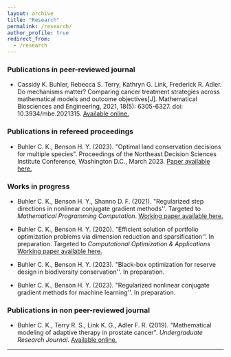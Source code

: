 ```yaml
---
layout: archive
title: "Research"
permalink: /research/
author_profile: true
redirect_from:
  - /research
---
```


### Publications in peer-reviewed journal

- Cassidy K. Buhler, Rebecca S. Terry, Kathryn G. Link, Frederick R. Adler. Do mechanisms matter? Comparing cancer treatment strategies across mathematical models and outcome objectives[J]. Mathematical Biosciences and Engineering, 2021, 18(5): 6305-6327. doi: 10.3934/mbe.2021315.
<a href="https://www.aimspress.com/article/doi/10.3934/mbe.2021315" target="_blank" rel="noopener noreferrer">Available online.</a>

### Publications in refereed proceedings

- Buhler C. K., Benson H. Y. (2023). "Optimal land conservation decisions for multiple species". 
Proceedings of the Northeast Decision Sciences Institute Conference, Washington D.C., March 2023. 
<a href="/files/NEDSI_2023.pdf" target="_blank" rel="noopener noreferrer">Paper available here.</a>

### Works in progress

- Buhler C. K., Benson H. Y., Shanno D. F. (2021). "Regularized step directions in nonlinear conjugate gradient methods''. Targeted to *Mathematical Programming Computation*. <a href="https://arxiv.org/abs/2110.06308" target="_blank" rel="noopener noreferrer">Working paper available here.</a>

- Buhler C. K., Benson H. Y. (2020). "Efficient solution of portfolio optimization problems via dimension reduction and sparsification''. In preparation. Targeted to *Computational Optimization & Applications*   <a href="/files/SparsePortfolioOpt.pdf" target="_blank"  rel="noopener noreferrer">Working paper available here.</a>

- Buhler C. K., Benson H. Y. (2023). "Black-box optimization for reserve design in biodiversity conservation''. In preparation. 

- Buhler C. K., Benson H. Y. (2023). "Regularized nonlinear conjugate gradient methods for machine learning''. In preparation. 

### Publications in non peer-reviewed journal

- Buhler C. K., Terry R. S., Link K. G., Adler F. R. (2019). "Mathematical modeling of adaptive therapy in prostate cancer". *Undergraduate Research Journal*. <a href="https://our.utah.edu/wp-content/uploads/sites/19/2019/05/buhler.pdf" target="_blank" rel="noopener noreferrer">Available online.</a>

---
